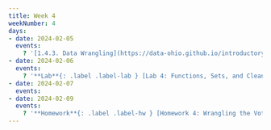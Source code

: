 ```yaml
---
title: Week 4
weekNumber: 4
days:
- date: 2024-02-05
  events:
    ? '[1.4.3. Data Wrangling](https://data-ohio.github.io/introductory-data-science/1/4/wrangling.html)'
- date: 2024-02-06
  events:
    ? '**Lab**{: .label .label-lab } [Lab 4: Functions, Sets, and Cleaning Data](https://jupyterhub.academic.kube.ohio.edu/hub/user-redirect/git-pull?repo=https%3A%2F%2Fgithub.com%2Fdata-ohio%2FMATH2530_Spring23-24&urlpath=lab%2Ftree%2FMATH2530_Spring23-24%2Flab%2Flab04%2Flab04.ipynb&branch=main)'
- date: 2024-02-07
  events:
- date: 2024-02-09
  events:
    ? '**Homework**{: .label .label-hw } [Homework 4: Wrangling the Vote](https://jupyterhub.academic.kube.ohio.edu/hub/user-redirect/git-pull?repo=https%3A%2F%2Fgithub.com%2Fdata-ohio%2FMATH2530_Spring23-24&urlpath=lab%2Ftree%2FMATH2530_Spring23-24%2Fhw%2Fhw04%2Fhw04.ipynb&branch=main)'
---
```




